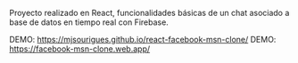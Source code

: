 Proyecto realizado en React, funcionalidades básicas de un chat asociado a base de datos en tiempo real con Firebase.

DEMO: https://mjsourigues.github.io/react-facebook-msn-clone/
DEMO: https://facebook-msn-clone.web.app/
